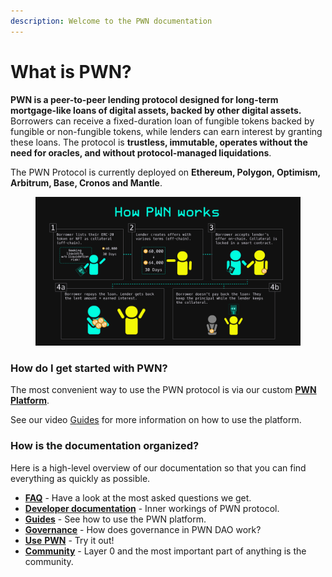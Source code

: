 ```yaml
---
description: Welcome to the PWN documentation
---
```


# What is PWN?

**PWN is a peer-to-peer lending protocol designed for long-term mortgage-like loans of digital assets, backed by other digital assets.** Borrowers can receive a fixed-duration loan of fungible tokens backed by fungible or non-fungible tokens, while lenders can earn interest by granting these loans. The protocol is **trustless, immutable, operates without the need for oracles, and without protocol-managed liquidations**.

The PWN Protocol is currently deployed on **Ethereum, Polygon, Optimism, Arbitrum, Base, Cronos and Mantle**.

<figure><img src=".gitbook/assets/How PWN works (1).png" alt=""><figcaption></figcaption></figure>

### How do I get started with PWN?

The most convenient way to use the PWN protocol is via our custom [**PWN Platform**](https://app.pwn.xyz/).

See our video [Guides](broken-reference) for more information on how to use the platform.

### How is the documentation organized?

Here is a high-level overview of our documentation so that you can find everything as quickly as possible.

* [**FAQ**](https://faq.pwn.xyz/) - Have a look at the most asked questions we get.
* [**Developer documentation**](https://dev-docs.pwn.xyz/) - Inner workings of PWN protocol.
* [**Guides**](broken-reference) - See how to use the PWN platform.&#x20;
* [**Governance**](broken-reference) - How does governance in PWN DAO work?
* [**Use** **PWN**](https://app.pwn.xyz) - Try it out!
* [**Community**](https://discord.gg/aWghBQSdHv) - Layer 0 and the most important part of anything is the community.&#x20;
